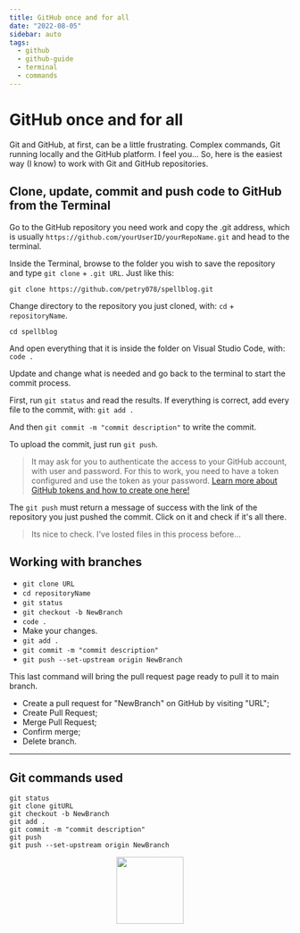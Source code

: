 ```yaml
---
title: GitHub once and for all
date: "2022-08-05"
sidebar: auto
tags:
  - github
  - github-guide
  - terminal
  - commands
---
```


# GitHub once and for all

Git and GitHub, at first, can be a little frustrating. Complex commands, Git running locally and the GitHub platform. I feel you... So, here is the easiest way (I know) to work with Git and GitHub repositories.

## Clone, update, commit and push code to GitHub from the Terminal

Go to the GitHub repository you need work and copy the .git address, which is usually `https://github.com/yourUserID/yourRepoName.git` and head to the terminal.

Inside the Terminal, browse to the folder you wish to save the repository and type `git clone` + `.git URL`. Just like this:

`git clone https://github.com/petry078/spellblog.git`

Change directory to the repository you just cloned, with: `cd` + `repositoryName`.

`cd spellblog`

And open everything that it is inside the folder on Visual Studio Code, with: `code .`

Update and change what is needed and go back to the terminal to start the commit process.

First, run `git status` and read the results. If everything is correct, add every file to the commit, with: `git add .`

And then `git commit -m "commit description"` to write the commit.

To upload the commit, just run `git push`.

> It may ask for you to authenticate the access to your GitHub account, with user and password. For this to work, you need to have a token configured and use the token as your password. [Learn more about GitHub tokens and how to create one here!](https://docs.github.com/en/authentication/keeping-your-account-and-data-secure/creating-a-personal-access-token)

The `git push` must return a message of success with the link of the repository you just pushed the commit. Click on it and check if it's all there.

> Its nice to check. I've losted files in this process before...

## Working with branches

* `git clone URL`
* `cd repositoryName`
* `git status`
* `git checkout -b NewBranch`
* `code .`
* Make your changes.
* `git add .`
* `git commit -m "commit description"`
* `git push --set-upstream origin NewBranch`

This last command will bring the pull request page ready to pull it to main branch.

* Create a pull request for "NewBranch" on GitHub by visiting "URL";
* Create Pull Request;
* Merge Pull Request;
* Confirm merge;
* Delete branch.

---

## Git commands used

```git
git status
git clone gitURL
git checkout -b NewBranch
git add .
git commit -m "commit description"
git push
git push --set-upstream origin NewBranch
```

<div class="wisdom">
<img class="wisdony" src="https://upload.wikimedia.org/wikipedia/commons/8/84/Cups10.jpg" alt="">
</div>

<style>
  .wisdom {
    display: flex;
    justify-content: center;
  }

  .wisdony {
  height: 120px;
  }
</style>
